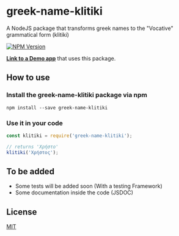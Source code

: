 # greek-name-klitiki
A NodeJS package that transforms greek names to the "Vocative" grammatical form (klitiki)

[![NPM Version][npm-image]][npm-url]

[**Link to a Demo app**](https://greek-names-klitiki.herokuapp.com/) that uses this package.

## How to use

### Install the greek-name-klitiki package via npm

`npm install --save greek-name-klitiki`

### Use it in your code
```javascript
const klitiki = require('greek-name-klitiki');

// returns 'Χρήστο'
klitiki('Χρήστος');
```

## To be added

* Some tests will be added soon (With a testing Framework)
* Some documentation inside the code (JSDOC)

## License

[MIT](LICENSE)

[npm-image]: https://img.shields.io/npm/v/greek-name-klitiki.svg
[npm-url]: https://www.npmjs.com/package/greek-name-klitiki
